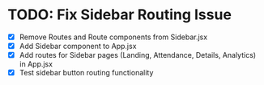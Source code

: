 # TODO: Fix Sidebar Routing Issue

- [x] Remove Routes and Route components from Sidebar.jsx
- [x] Add Sidebar component to App.jsx
- [x] Add routes for Sidebar pages (Landing, Attendance, Details, Analytics) in App.jsx
- [x] Test sidebar button routing functionality
